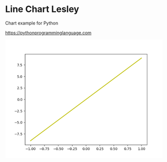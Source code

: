 # Line Chart Lesley 

Chart example for Python

https://pythonprogramminglanguage.com

<img src='chart.png'>
